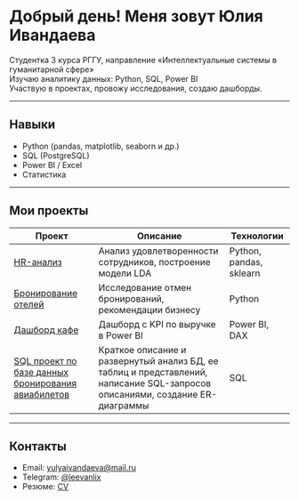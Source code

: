 # Добрый день! Меня зовут Юлия Ивандаева

Студентка 3 курса РГГУ, направление «Интеллектуальные системы в гуманитарной сфере»  
Изучаю аналитику данных: Python, SQL, Power BI  
Участвую в проектах, провожу исследования, создаю дашборды.

---

## Навыки

- Python (pandas, matplotlib, seaborn и др.)
- SQL (PostgreSQL)
- Power BI / Excel
- Статистика

---

## Мои проекты

| Проект | Описание | Технологии |
|--------|----------|------------|
| [HR-анализ](https://github.com/yulyaiv/hr-analysis) | Анализ удовлетворенности сотрудников, построение модели LDA | Python, pandas, sklearn |
| [Бронирование отелей](https://github.com/yulyaiv/hotel-booking-analysis) | Исследование отмен бронирований, рекомендации бизнесу | Python |
| [Дашборд кафе](https://github.com/yulyaiv/cafe-dashboard) | Дашборд с KPI по выручке в Power BI | Power BI, DAX |
| [SQL проект по базе данных бронирования авиабилетов](https://github.com/yulyaiv/avia-bookings) | Краткое описание и развернутый анализ БД, ее таблиц и представлений, написание SQL-запросов описаниями, создание ER-диаграммы | SQL |

---

## Контакты

- Email: yulyaivandaeva@mail.ru  
- Telegram: [@leevanlix](https://t.me/leevanlix)  
- Резюме: [CV](https://drive.google.com/file/d/1KtyBV55Oi3XZB6ATJxH2Z5RgLrLy4wGq/view?usp=sharing)

